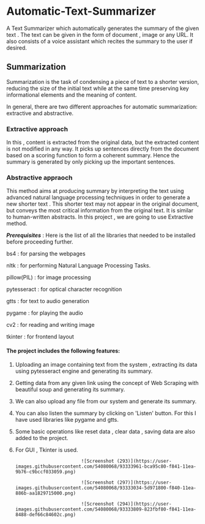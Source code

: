 # Automatic-Text-Summarizer
A Text Summarizer which automatically generates the summary of the given text . The text can be given in the form of document , image or any URL. It also consists of a voice assistant which recites the summary to the user if desired.
## Summarization
Summarization is the task of condensing a piece of text to a shorter version, reducing the size of the initial text while at the same time preserving key informational elements and the meaning of content. 

In general, there are two different approaches for automatic summarization: extractive and abstractive.

### Extractive approach 
In this , content is extracted from the original data, but the extracted content is not modified in any way. It picks up sentences directly from the document based on a scoring function to form a coherent summary. Hence the summary is generated by only picking up the important sentences.
### Abstractive appraoch 
This method aims at producing summary by interpreting the text using advanced natural language processing techniques in order to generate a new shorter text . This shorter text may not appear in the original document, but conveys the most critical information from the original text. It is similar to human-written abstracts.
In this project , we are going to use Extractive method.

***Prerequisites*** : Here is the list of all the libraries that needed to be installed before proceeding further.

bs4 : for parsing the webpages

nltk : for performing Natural Language Processing Tasks.

pillow(PIL) : for image processing

pytesseract : for optical character recognition

gtts : for text to audio generation

pygame : for playing the audio

cv2 : for reading and writing image

tkinter : for frontend layout

#### The project includes the following features:

1. Uploading an image containing text from the system , extracting its data using pytesseract engine and generating its summary. 

2. Getting data from any given link using the concept of Web Scraping with beautiful soup and generating its summary.

3. We can also upload any file from our system and generate its summary.

4. You can also listen the summary by clicking on 'Listen' button. For this I have used libraries like pygame and gtts.

5. Some basic operations like reset data , clear data , saving data are also added to the project.

6. For GUI , Tkinter is used.

                               ![Screenshot (293)](https://user-images.githubusercontent.com/54080068/93333961-bca95c80-f841-11ea-9b76-c9bccf033059.png)

                               ![Screenshot (297)](https://user-images.githubusercontent.com/54080068/93333034-5d971800-f840-11ea-886b-aa1829715000.png)

                               ![Screenshot (294)](https://user-images.githubusercontent.com/54080068/93333809-823fbf80-f841-11ea-8488-def66c84602c.png)

